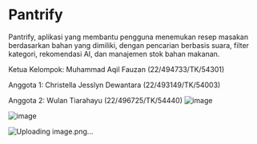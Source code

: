 # Pantrify
Pantrify, aplikasi yang membantu pengguna menemukan resep masakan berdasarkan bahan yang dimiliki, dengan pencarian berbasis suara, filter kategori, rekomendasi AI, dan manajemen stok bahan makanan.

Ketua Kelompok: Muhammad Aqil Fauzan (22/494733/TK/54301)

Anggota 1: Christella Jesslyn Dewantara (22/493149/TK/54003)

Anggota 2: Wulan Tiarahayu (22/496725/TK/54440)
![image](https://github.com/user-attachments/assets/c59fb2ce-b5d4-4041-9223-4ba2f83023d6)

![image](https://github.com/user-attachments/assets/127008f8-6775-4d8a-a44d-ed6e3fca4ded)

![Uploading image.png…]()




